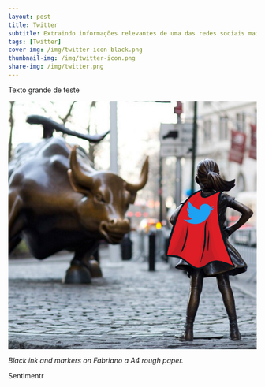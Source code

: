 ```yaml
---
layout: post
title: Twitter
subtitle: Extraindo informações relevantes de uma das redes sociais mais populares na atualidade
tags: [Twitter]
cover-img: /img/twitter-icon-black.png
thumbnail-img: /img/twitter-icon.png
share-img: /img/twitter.png
---
```


Texto grande de teste

<img src="/img/twitter.png" alt="Twitter" align="center"/>

*Black ink and markers on Fabriano a A4 rough paper.*

Sentimentr


